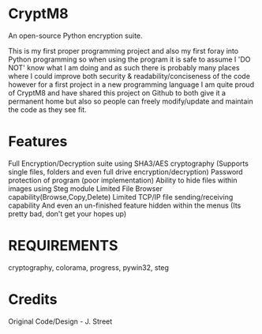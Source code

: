 # CryptM8
An open-source Python encryption suite.

This is my first proper programming project and also my first foray into Python programming so when using the program it is safe to assume I 'DO NOT' know what I am doing and as such there is probably many places where I could improve both security & readability/conciseness of the code however for a first project in a new programming language I am quite proud of CryptM8 and have shared this project on Github to both give it a permanent home but also so people can freely modify/update and maintain the code as they see fit.

# Features
Full Encryption/Decryption suite using SHA3/AES cryptography (Supports single files, folders and even full drive encryption/decryption)
Password protection of program (poor implementation)
Ability to hide files within images using Steg module
Limited File Browser capability(Browse,Copy,Delete)
Limited TCP/IP file sending/receiving capability
And even an un-finished feature hidden within the menus (Its pretty bad, don't get your hopes up)

# REQUIREMENTS
cryptography, colorama, progress, pywin32, steg

# Credits
Original Code/Design - J. Street
